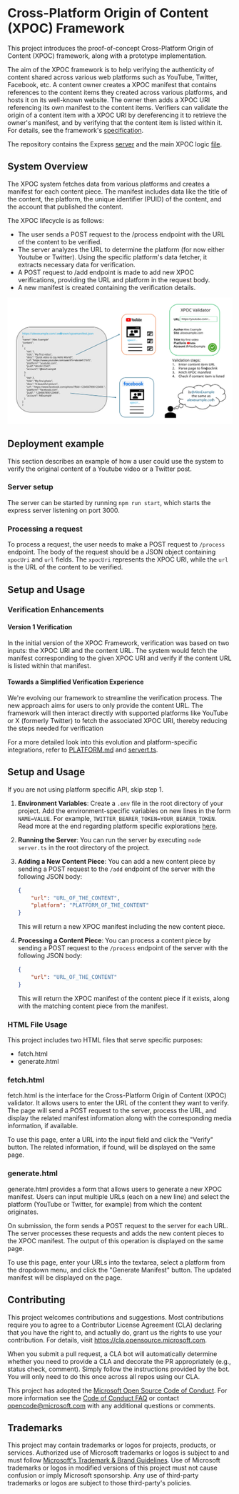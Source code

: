 # Cross-Platform Origin of Content (XPOC) Framework

This project introduces the proof-of-concept Cross-Platform Origin of Content (XPOC) framework, along with a prototype implementation.

The aim of the XPOC framework is to help verifying the authenticity of content shared across various web platforms such as YouTube, Twitter, Facebook, etc. A content owner creates a XPOC manifest that contains references to the content items they created across various platforms, and hosts it on its well-known website. The owner then adds a XPOC URI referencing its own manifest to the content items. Verifiers can validate the origin of a content item with a XPOC URI by dereferencing it to retrieve the owner's manifest, and by verifying that the content item is listed within it. For details, see the framework's [specification](./doc//xpoc-specification.md).

The repository contains the Express [server](./server.ts) and the main XPOC logic [file](./xpoc.ts).

## System Overview

The XPOC system fetches data from various platforms and creates a manifest for each content piece. The manifest includes data like the title of the content, the platform, the unique identifier (PUID) of the content, and the account that published the content. 

The XPOC lifecycle is as follows:

- The user sends a POST request to the /process endpoint with the URL of the content to be verified.
- The server analyzes the URL to determine the platform (for now either Youtube or Twitter). Using the specific platform's data fetcher, it extracts necessary data for verification.
- A POST request to /add endpoint is made to add new XPOC verifications, providing the URL and platform in the request body.
- A new manifest is created containing the verification details.

![XPOC architecture](./doc/XPOC_arch.svg)

## Deployment example

This section describes an example of how a user could use the system to verify the original content of a Youtube video or a Twitter post.

### Server setup
The server can be started by running `npm run start`, which starts the express server listening on port 3000.

### Processing a request

To process a request, the user needs to make a POST request to `/process` endpoint. The body of the request should be a JSON object containing `xpocUri` and `url` fields. The `xpocUri` represents the XPOC URI, while the `url` is the URL of the content to be verified.

## Setup and Usage

### Verification Enhancements

#### Version 1 Verification
In the initial version of the XPOC Framework, verification was based on two inputs: the XPOC URI and the content URL. The system would fetch the manifest corresponding to the given XPOC URI and verify if the content URL is listed within that manifest.

#### Towards a Simplified Verification Experience
We're evolving our framework to streamline the verification process. The new approach aims for users to only provide the content URL. The framework will then interact directly with supported platforms like YouTube or X (formerly Twitter) to fetch the associated XPOC URI, thereby reducing the steps needed for verification

For a more detailed look into this evolution and platform-specific integrations, refer to [PLATFORM.md](./PLATFORM.md) and [servert.ts](/src/server.ts). 

## Setup and Usage

If you are not using platform specific API, skip step 1. 

1. **Environment Variables**: Create a `.env` file in the root directory of your project. Add the environment-specific variables on new lines in the form `NAME=VALUE`. For example, `TWITTER_BEARER_TOKEN=YOUR_BEARER_TOKEN`. Read more at the end regarding platform specific explorations [here](./PLATFORM.md). 

2. **Running the Server**: You can run the server by executing `node server.ts` in the root directory of the project.

3. **Adding a New Content Piece**: You can add a new content piece by sending a POST request to the `/add` endpoint of the server with the following JSON body:
    ```json
    {
        "url": "URL_OF_THE_CONTENT",
        "platform": "PLATFORM_OF_THE_CONTENT"
    }
    ```
    This will return a new XPOC manifest including the new content piece.

4. **Processing a Content Piece**: You can process a content piece by sending a POST request to the `/process` endpoint of the server with the following JSON body:
    ```json
    {
        "url": "URL_OF_THE_CONTENT"
    }
    ```
    This will return the XPOC manifest of the content piece if it exists, along with the matching content piece from the manifest.

### HTML File Usage
This project includes two HTML files that serve specific purposes:

- fetch.html
- generate.html

### fetch.html
fetch.html is the interface for the Cross-Platform Origin of Content (XPOC) validator. It allows users to enter the URL of the content they want to verify. The page will send a POST request to the server, process the URL, and display the related manifest information along with the corresponding media information, if available.

To use this page, enter a URL into the input field and click the "Verify" button. The related information, if found, will be displayed on the same page.

### generate.html
generate.html provides a form that allows users to generate a new XPOC manifest. Users can input multiple URLs (each on a new line) and select the platform (YouTube or Twitter, for example) from which the content originates.

On submission, the form sends a POST request to the server for each URL. The server processes these requests and adds the new content pieces to the XPOC manifest. The output of this operation is displayed on the same page.

To use this page, enter your URLs into the textarea, select a platform from the dropdown menu, and click the "Generate Manifest" button. The updated manifest will be displayed on the page.

## Contributing

This project welcomes contributions and suggestions.  Most contributions require you to agree to a
Contributor License Agreement (CLA) declaring that you have the right to, and actually do, grant us
the rights to use your contribution. For details, visit https://cla.opensource.microsoft.com.

When you submit a pull request, a CLA bot will automatically determine whether you need to provide
a CLA and decorate the PR appropriately (e.g., status check, comment). Simply follow the instructions
provided by the bot. You will only need to do this once across all repos using our CLA.

This project has adopted the [Microsoft Open Source Code of Conduct](https://opensource.microsoft.com/codeofconduct/).
For more information see the [Code of Conduct FAQ](https://opensource.microsoft.com/codeofconduct/faq/) or
contact [opencode@microsoft.com](mailto:opencode@microsoft.com) with any additional questions or comments.

## Trademarks

This project may contain trademarks or logos for projects, products, or services. Authorized use of Microsoft 
trademarks or logos is subject to and must follow 
[Microsoft's Trademark & Brand Guidelines](https://www.microsoft.com/en-us/legal/intellectualproperty/trademarks/usage/general).
Use of Microsoft trademarks or logos in modified versions of this project must not cause confusion or imply Microsoft sponsorship.
Any use of third-party trademarks or logos are subject to those third-party's policies.
